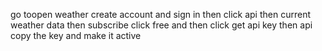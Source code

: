 go toopen weather create account and sign in then click api then current weather data then subscribe click free and then click get api key then api copy the key and make it active
